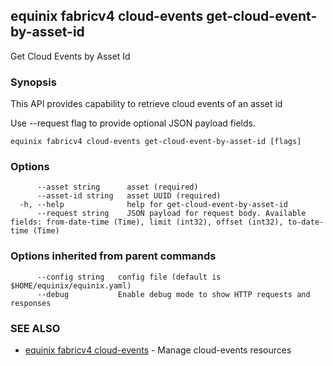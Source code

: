 ## equinix fabricv4 cloud-events get-cloud-event-by-asset-id

Get Cloud Events by Asset Id

### Synopsis

This API provides capability to retrieve cloud events of an asset id

Use --request flag to provide optional JSON payload fields.

```
equinix fabricv4 cloud-events get-cloud-event-by-asset-id [flags]
```

### Options

```
      --asset string      asset (required)
      --asset-id string   asset UUID (required)
  -h, --help              help for get-cloud-event-by-asset-id
      --request string    JSON payload for request body. Available fields: from-date-time (Time), limit (int32), offset (int32), to-date-time (Time)
```

### Options inherited from parent commands

```
      --config string   config file (default is $HOME/equinix/equinix.yaml)
      --debug           Enable debug mode to show HTTP requests and responses
```

### SEE ALSO

* [equinix fabricv4 cloud-events](equinix_fabricv4_cloud-events.md)	 - Manage cloud-events resources

